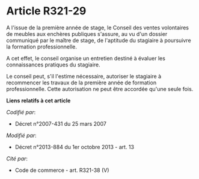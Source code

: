 # Article R321-29

A l'issue de la première année de stage, le Conseil des ventes volontaires de meubles aux enchères publiques s'assure, au vu
d'un dossier communiqué par le maître de stage, de l'aptitude du stagiaire à poursuivre la formation professionnelle.

A cet effet, le conseil organise un entretien destiné à évaluer les connaissances pratiques du stagiaire.

Le conseil peut, s'il l'estime nécessaire, autoriser le stagiaire à recommencer les travaux de la première année de formation
professionnelle. Cette autorisation ne peut être accordée qu'une seule fois.

**Liens relatifs à cet article**

_Codifié par_:

  - Décret n°2007-431 du 25 mars 2007

_Modifié par_:

  - Décret n°2013-884 du 1er octobre 2013 - art. 13

_Cité par_:

  - Code de commerce - art. R321-38 (V)
